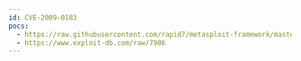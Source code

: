 ```yaml
---
id: CVE-2009-0183
pocs:
  - https://raw.githubusercontent.com/rapid7/metasploit-framework/master/modules/exploits/windows/http/fdm_auth_header.rb
  - https://www.exploit-db.com/raw/7986
---
```

